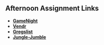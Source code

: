 ## Afternoon Assignment Links

* **[GameNight](https://github.com/DavidLiamB/GameNight)**
* **[Vendr](https://github.com/DavidLiamB/Vendr)**
* **[Gregslist](https://github.com/DavidLiamB/Gregslist)**
* **[Jungle-Jumble](https://github.com/DavidLiamB/Jungle-Jumble)**

